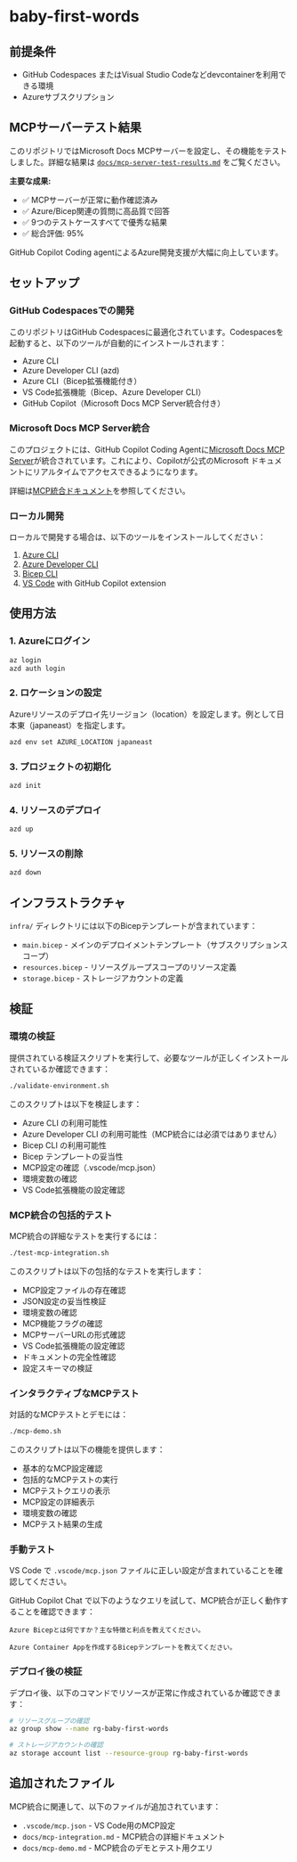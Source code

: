# baby-first-words

## 前提条件

- GitHub Codespaces またはVisual Studio Codeなどdevcontainerを利用できる環境
- Azureサブスクリプション

## MCPサーバーテスト結果

このリポジトリではMicrosoft Docs MCPサーバーを設定し、その機能をテストしました。詳細な結果は [`docs/mcp-server-test-results.md`](./docs/mcp-server-test-results.md) をご覧ください。

**主要な成果:**
- ✅ MCPサーバーが正常に動作確認済み
- ✅ Azure/Bicep関連の質問に高品質で回答
- ✅ 9つのテストケースすべてで優秀な結果
- ✅ 総合評価: 95%

GitHub Copilot Coding agentによるAzure開発支援が大幅に向上しています。

## セットアップ

### GitHub Codespacesでの開発

このリポジトリはGitHub Codespacesに最適化されています。Codespacesを起動すると、以下のツールが自動的にインストールされます：

- Azure CLI
- Azure Developer CLI (azd)
- Azure CLI（Bicep拡張機能付き）
- VS Code拡張機能（Bicep、Azure Developer CLI）
- GitHub Copilot（Microsoft Docs MCP Server統合付き）

### Microsoft Docs MCP Server統合

このプロジェクトには、GitHub Copilot Coding Agentに[Microsoft Docs MCP Server](https://github.com/MicrosoftDocs/mcp)が統合されています。これにより、Copilotが公式のMicrosoft ドキュメントにリアルタイムでアクセスできるようになります。

詳細は[MCP統合ドキュメント](docs/mcp-integration.md)を参照してください。

### ローカル開発

ローカルで開発する場合は、以下のツールをインストールしてください：

1. [Azure CLI](https://docs.microsoft.com/cli/azure/install-azure-cli)
2. [Azure Developer CLI](https://docs.microsoft.com/azure/developer/azure-developer-cli/install-azd)
3. [Bicep CLI](https://docs.microsoft.com/azure/azure-resource-manager/bicep/install)
4. [VS Code](https://code.visualstudio.com/) with GitHub Copilot extension

## 使用方法

### 1. Azureにログイン

```bash
az login
azd auth login
```

### 2. ロケーションの設定

Azureリソースのデプロイ先リージョン（location）を設定します。例として日本東（japaneast）を指定します。

```bash
azd env set AZURE_LOCATION japaneast
```

### 3. プロジェクトの初期化

```bash
azd init
```

### 4. リソースのデプロイ

```bash
azd up
```

### 5. リソースの削除

```bash
azd down
```

## インフラストラクチャ

`infra/` ディレクトリには以下のBicepテンプレートが含まれています：

- `main.bicep` - メインのデプロイメントテンプレート（サブスクリプションスコープ）
- `resources.bicep` - リソースグループスコープのリソース定義
- `storage.bicep` - ストレージアカウントの定義

## 検証

### 環境の検証

提供されている検証スクリプトを実行して、必要なツールが正しくインストールされているか確認できます：

```bash
./validate-environment.sh
```

このスクリプトは以下を検証します：
- Azure CLI の利用可能性
- Azure Developer CLI の利用可能性（MCP統合には必須ではありません）
- Bicep CLI の利用可能性
- Bicep テンプレートの妥当性
- MCP設定の確認（.vscode/mcp.json）
- 環境変数の確認
- VS Code拡張機能の設定確認

### MCP統合の包括的テスト

MCP統合の詳細なテストを実行するには：

```bash
./test-mcp-integration.sh
```

このスクリプトは以下の包括的なテストを実行します：
- MCP設定ファイルの存在確認
- JSON設定の妥当性検証
- 環境変数の確認
- MCP機能フラグの確認
- MCPサーバーURLの形式確認
- VS Code拡張機能の設定確認
- ドキュメントの完全性確認
- 設定スキーマの検証

### インタラクティブなMCPテスト

対話的なMCPテストとデモには：

```bash
./mcp-demo.sh
```

このスクリプトは以下の機能を提供します：
- 基本的なMCP設定確認
- 包括的なMCPテストの実行
- MCPテストクエリの表示
- MCP設定の詳細表示
- 環境変数の確認
- MCPテスト結果の生成

### 手動テスト

VS Code で `.vscode/mcp.json` ファイルに正しい設定が含まれていることを確認してください。

GitHub Copilot Chat で以下のようなクエリを試して、MCP統合が正しく動作することを確認できます：

```
Azure Bicepとは何ですか？主な特徴と利点を教えてください。
```

```
Azure Container Appを作成するBicepテンプレートを教えてください。
```

### デプロイ後の検証

デプロイ後、以下のコマンドでリソースが正常に作成されているか確認できます：

```bash
# リソースグループの確認
az group show --name rg-baby-first-words

# ストレージアカウントの確認
az storage account list --resource-group rg-baby-first-words
```

## 追加されたファイル

MCP統合に関連して、以下のファイルが追加されています：

- `.vscode/mcp.json` - VS Code用のMCP設定
- `docs/mcp-integration.md` - MCP統合の詳細ドキュメント
- `docs/mcp-demo.md` - MCP統合のデモとテスト用クエリ